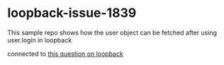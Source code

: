 # loopback-issue-1839

This sample repo shows how the user object can be fetched after using user.login in loopback

connected to [this question on loopback](https://github.com/strongloop/loopback/issues/1839#issuecomment-160001965)